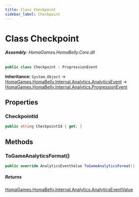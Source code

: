 ```yaml
---
title: Class Checkpoint
sidebar_label: Checkpoint
---
```

# Class Checkpoint


###### **Assembly**: HomaGames.HomaBelly.Core.dll

```csharp title="Declaration"
public class Checkpoint : ProgressionEvent
```
**Inheritance:** `System.Object` -> [HomaGames.HomaBelly.Internal.Analytics.AnalyticsEvent](../HomaGames.HomaBelly.Internal.Analytics/AnalyticsEvent) -> [HomaGames.HomaBelly.Internal.Analytics.ProgressionEvent](../HomaGames.HomaBelly.Internal.Analytics/ProgressionEvent)

## Properties
### CheckpointId


```csharp title="Declaration"
public string CheckpointId { get; }
```
## Methods
### ToGameAnalyticsFormat()


```csharp title="Declaration"
public override AnalyticsEventValue ToGameAnalyticsFormat()
```

##### Returns

[HomaGames.HomaBelly.Internal.Analytics.AnalyticsEventValue](../HomaGames.HomaBelly.Internal.Analytics/AnalyticsEventValue)
